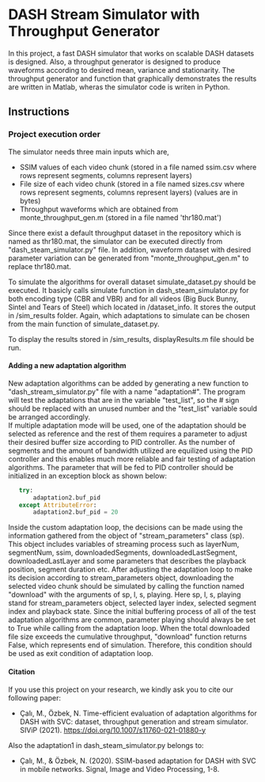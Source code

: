 # DASH Stream Simulator with Throughput Generator

In this project, a fast DASH simulator that works on scalable DASH datasets is designed. Also, a throughput generator is designed to produce waveforms according to desired mean, variance and stationarity. The throughput generator and function that graphically demonstrates the results are written in Matlab, wheras the simulator code is writen in Python.
 
## Instructions

### Project execution order

 The simulator needs three main inputs which are,
 
 * SSIM values of each video chunk (stored in a file named ssim.csv where rows represent segments, columns represent layers)
 * File size of each video chunk (stored in a file named sizes.csv where rows represent segments, columns represent layers) (values are in bytes)
 * Throughput waveforms which are obtained from monte_throughput_gen.m (stored in a file named 'thr180.mat')
 
 Since there exist a default throughput dataset in the repository which is named as thr180.mat, the simulator can be executed directly from "dash_steam_simulator.py" file. In addition, waveform dataset with desired parameter variation can be generated from "monte_throughput_gen.m" to replace thr180.mat.
 
 To simulate the algorithms for overall dataset simulate_dataset.py should be executed. It basicly calls simulate function in dash_steam_simulator.py for both encoding type (CBR and VBR) and for all videos (Big Buck Bunny, Sintel and Tears of Steel) which located in /dataset_info. It stores the output in /sim_results folder. Again, which adaptations to simulate can be chosen from the main function of simulate_dataset.py.
 
 To display the results stored in /sim_results, displayResults.m file should be run.
 
#### Adding a new adaptation algorithm

 New adaptation algorithms can be added by generating a new function to "dash_stream_simulator.py" file with a name "adaptation#". The program will test the adaptations that are in the variable "test_list", so the # sign should be replaced with an unused number and the "test_list" variable sould be arranged accordingly. 
 <br/> If multiple adaptation mode will be used, one of the adaptation should be selected as reference and the rest of them requires a parameter to adjust their desired buffer size according to PID controller. As the number of segments and the amount of bandwidth utilized are equilized using the PID controller and this enables much more reliable and fair testing of adaptation algorithms. The parameter that will be fed to PID controller should be initialized in an exception block as shown below:
````python
   try:
       adaptation2.buf_pid
   except AttributeError:
       adaptation2.buf_pid = 20
````
Inside the custom adaptation loop, the decisions can be made using the information gathered from the object of "stream_parameters" class (sp). This object includes variables of streaming process such as layerNum, segmentNum, ssim, downloadedSegments, downloadedLastSegment, downloadedLastLayer and some parameters that describes the playback position, segment duration etc. After adjusting the adaptation loop to make its decision according to stream_parameters object, downloading the selected video chunk should be simulated by calling the function named "download" with the arguments of sp, l, s, playing. Here sp, l, s, playing stand for stream_parameters object, selected layer index, selected segment index and playback state. Since the initial buffering process of all of the test adaptation algorithms are common, parameter playing should always be set to True while calling from the adaptation loop. When the total downloaded file size exceeds the cumulative throughput, "download" function returns False, which represents end of simulation. Therefore, this condition should be used as exit condition of adaptation loop.

#### Citation

If you use this project on your research, we kindly ask you to cite our following paper:
* Çalı, M., Özbek, N. Time-efficient evaluation of adaptation algorithms for DASH with SVC: dataset, throughput generation and stream simulator. SIViP (2021). https://doi.org/10.1007/s11760-021-01880-y

Also the adaptation1 in dash_steam_simulator.py belongs to:
* Çalı, M., & Özbek, N. (2020). SSIM-based adaptation for DASH with SVC in mobile networks. Signal, Image and Video Processing, 1-8.
